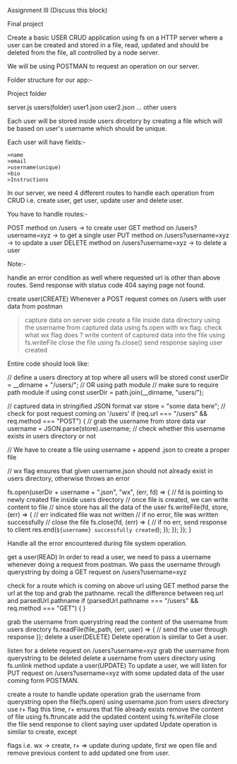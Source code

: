 Assignment III
(Discuss this block)

Final project

Create a basic USER CRUD application using fs on a HTTP server where a user can be created and stored in a file, read, updated and should be deleted from the file, all controlled by a node server.

We will be using POSTMAN to request an operation on our server.

Folder structure for our app:-

Project folder

server.js
users(folder)
user1.json
user2.json
... other users

Each user will be stored inside users dircetory by creating a file which will be based on user's username which should be unique.

Each user will have fields:-

    >name
    >email
    >username(unique)
    >bio
    >Instructions

In our server, we need 4 different routes to handle each operation from CRUD i.e. create user, get user, update user and delete user.

You have to handle routes:-

POST method on /users -> to create user
GET method on /users?username=xyz -> to get a single user
PUT method on /users?username=xyz -> to update a user
DELETE method on /users?username=xyz -> to delete a user

Note:-

handle an error condition as well where requested url is other than above routes. Send response with status code 404 saying page not found.

create user(CREATE)
Whenever a POST request comes on /users with user data from postman


   > capture data on server side
   > create a file inside data directory using the username from captured data using fs.open with wx flag.
   > check what wx flag does ?
   > write content of captured data into the file using fs.writeFile
   > close the file using fs.close()
   > send response saying user created


Entire code should look like:

// define a users directory at top where all users will be stored
const userDir = __dirname + "/users/";
// OR using path module
// make sure to require path module if using
const userDir = path.join(__dirname, "users/");

// captured data in stringified JSON format
var store = "some data here";
// check for post request coming on '/users'
if (req.url === "/users" && req.method === "POST") {
  // grab the username from store data
  var username = JSON.parse(store).username;
  // check whether this username exists in users directory or not

  // We have to create a file using username + append .json to create a proper file

  // wx flag ensures that given username.json should not already exist in users directory, otherwise throws an error

  fs.open(userDir + username + ".json", "wx", (err, fd) => {
    // fd is pointing to newly created file inside users directory
    // once file is created, we can write content to file
    // since store has all the data of the user
    fs.writeFile(fd, store, (err) => {
      // err indicated file was not written
      // if no error, file was written successfully
      // close the file
      fs.close(fd, (err) => {
        // if no err, send response to client
        res.end(`${username} successfully created`);
      });
    });
  });
}



Handle all the error encountered during file system operation.

get a user(READ)
In order to read a user, we need to pass a username whenever doing a request from postman. We pass the username through querystring by doing a GET request on /users?username=xyz

check for a route which is coming on above url using GET method
parse the url at the top and grab the pathname.
recall the difference between req.url and parsedUrl.pathname
if (parsedUrl.pathname === "/users" && req.method === "GET") {
}

grab the username from querystring
read the content of the username from users directory
fs.readFile(file_path, (err, user) => {
  // send the user through response
});
delete a user(DELETE)
Delete operation is similar to Get a user.

listen for a delete request on /users?username=xyz
grab the username from querystring to be deleted
delete a username from users directory using fs.unlink method
update a user(UPDATE)
To update a user, we will listen for PUT request on /users?username=xyz with some updated data of the user coming form POSTMAN.

create a route to handle update operation
grab the username from querystring
open the file(fs.open) using username.json from users directory
use r+ flag this time, r+ ensures that file already exists
remove the content of file using fs.ftruncate
add the updated content using fs.writeFile
close the file
send response to client saying user updated
Update operation is similar to create, except

flags i.e. wx -> create, r+ => update
during update, first we open file and remove previous content to add updated one from user.